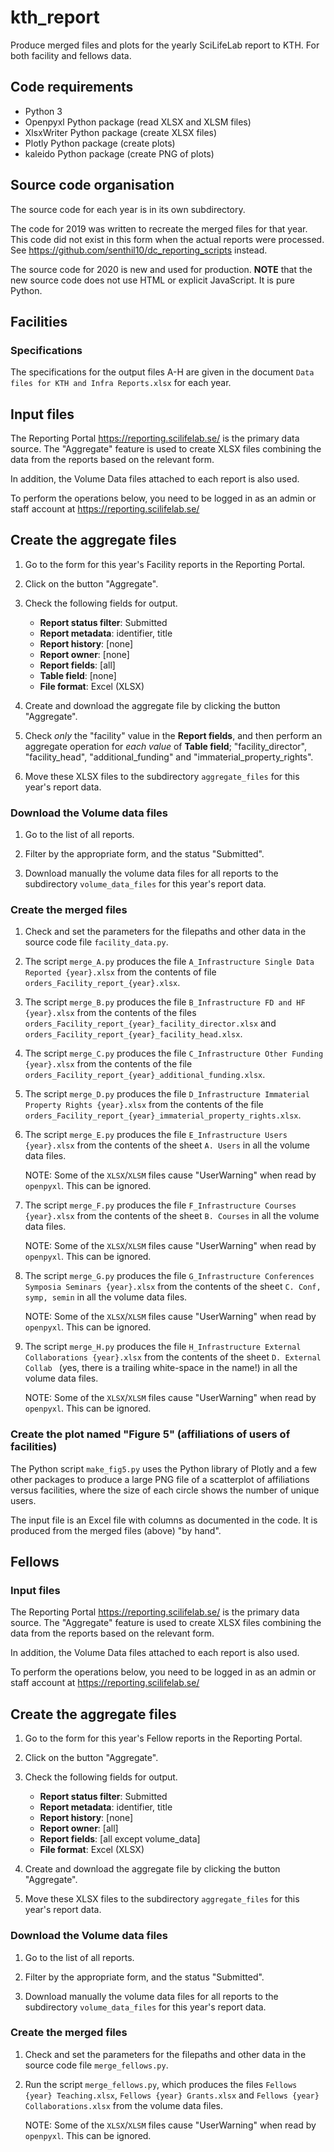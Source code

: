 # kth_report

Produce merged files and plots for the yearly SciLifeLab report to KTH.
For both facility and fellows data.


## Code requirements

- Python 3
- Openpyxl Python package (read XLSX and XLSM files)
- XlsxWriter Python package (create XLSX files)
- Plotly Python package (create plots)
- kaleido Python package (create PNG of plots)


## Source code organisation

The source code for each year is in its own subdirectory.

The code for 2019 was written to recreate the merged files for that year.
This code did not exist in this form when the actual reports were processed.
See https://github.com/senthil10/dc_reporting_scripts instead.

The source code for 2020 is new and used for production. **NOTE** that the
new source code does not use HTML or explicit JavaScript. It is pure Python.


## Facilities

### Specifications

The specifications for the output files A-H are given in the document
`Data files for KTH and Infra Reports.xlsx` for each year.


## Input files

The Reporting Portal https://reporting.scilifelab.se/ is the primary
data source. The "Aggregate" feature is used to create XLSX files
combining the data from the reports based on the relevant form.

In addition, the Volume Data files attached to each report is also used.

To perform the operations below, you need to be logged in as an admin
or staff account at https://reporting.scilifelab.se/


## Create the aggregate files

1. Go to the form for this year's Facility reports in the Reporting Portal.

2. Click on the button "Aggregate".

3. Check the following fields for output.
   - **Report status filter**: Submitted
   - **Report metadata**: identifier, title
   - **Report history**: [none]
   - **Report owner**: [none]
   - **Report fields**: [all]
   - **Table field**: [none]
   - **File format**: Excel (XLSX)

4. Create and download the aggregate file by clicking the button "Aggregate".

5. Check *only* the "facility" value in the **Report fields**, and then
   perform an aggregate operation for *each value* of **Table field**;
   "facility_director", "facility_head", "additional_funding" and
   "immaterial_property_rights".

6. Move these XLSX files to the subdirectory `aggregate_files` for
   this year's report data.


### Download the Volume data files

1. Go to the list of all reports.

2. Filter by the appropriate form, and the status "Submitted".

3. Download manually the volume data files for all reports to the
   subdirectory `volume_data_files` for this year's report data.


### Create the merged files

1. Check and set the parameters for the filepaths and other data in
   the source code file `facility_data.py`.

2. The script `merge_A.py` produces the file
   `A_Infrastructure Single Data Reported {year}.xlsx` from the
   contents of file `orders_Facility_report_{year}.xlsx`.

3. The script `merge_B.py` produces the file
   `B_Infrastructure FD and HF {year}.xlsx` from the contents of the
   files `orders_Facility_report_{year}_facility_director.xlsx` and
   `orders_Facility_report_{year}_facility_head.xlsx`.

4. The script `merge_C.py` produces the file
   `C_Infrastructure Other Funding {year}.xlsx` from the contents of
   the file `orders_Facility_report_{year}_additional_funding.xlsx`.

5. The script `merge_D.py` produces the file
   `D_Infrastructure Immaterial Property Rights {year}.xlsx` from the
   contents of the file
   `orders_Facility_report_{year}_immaterial_property_rights.xlsx`.

6. The script `merge_E.py` produces the file
   `E_Infrastructure Users {year}.xlsx` from the contents of the
   sheet `A. Users` in all the volume data files.

   NOTE: Some of the `XLSX`/`XLSM` files cause "UserWarning" when read
   by `openpyxl`. This can be ignored.

7. The script `merge_F.py` produces the file
   `F_Infrastructure Courses {year}.xlsx` from the contents of the
   sheet `B. Courses` in all the volume data files.

   NOTE: Some of the `XLSX`/`XLSM` files cause "UserWarning" when read
   by `openpyxl`. This can be ignored.

8. The script `merge_G.py` produces the file
   `G_Infrastructure Conferences Symposia Seminars {year}.xlsx` from
   the contents of the sheet `C. Conf, symp, semin` in all the volume
   data files.

   NOTE: Some of the `XLSX`/`XLSM` files cause "UserWarning" when read
   by `openpyxl`. This can be ignored.

9. The script `merge_H.py` produces the file
   `H_Infrastructure External Collaborations {year}.xlsx` from
   the contents of the sheet `D. External Collab ` (yes, there is a
   trailing white-space in the name!)  in all the volume data files.

   NOTE: Some of the `XLSX`/`XLSM` files cause "UserWarning" when read
   by `openpyxl`. This can be ignored.


### Create the plot named "Figure 5" (affiliations of users of facilities)

The Python script `make_fig5.py` uses the Python library of Plotly and
a few other packages to produce a large PNG file of a scatterplot of
affiliations versus facilities, where the size of each circle shows
the number of unique users.

The input file is an Excel file with columns as documented in the code.
It is produced from the merged files (above) "by hand".


## Fellows

### Input files

The Reporting Portal https://reporting.scilifelab.se/ is the primary
data source. The "Aggregate" feature is used to create XLSX files
combining the data from the reports based on the relevant form.

In addition, the Volume Data files attached to each report is also used.

To perform the operations below, you need to be logged in as an admin
or staff account at https://reporting.scilifelab.se/


## Create the aggregate files

1. Go to the form for this year's Fellow reports in the Reporting Portal.

2. Click on the button "Aggregate".

3. Check the following fields for output.
   - **Report status filter**: Submitted
   - **Report metadata**: identifier, title
   - **Report history**: [none]
   - **Report owner**: [all]
   - **Report fields**: [all except volume_data]
   - **File format**: Excel (XLSX)

4. Create and download the aggregate file by clicking the button "Aggregate".

5. Move these XLSX files to the subdirectory `aggregate_files` for
   this year's report data.


### Download the Volume data files

1. Go to the list of all reports.

2. Filter by the appropriate form, and the status "Submitted".

3. Download manually the volume data files for all reports to the
   subdirectory `volume_data_files` for this year's report data.


### Create the merged files

1. Check and set the parameters for the filepaths and other data in
   the source code file `merge_fellows.py`.

2. Run the script `merge_fellows.py`, which produces the files
   `Fellows {year} Teaching.xlsx`, `Fellows {year} Grants.xlsx`
   and `Fellows {year} Collaborations.xlsx` from the volume data files.

   NOTE: Some of the `XLSX`/`XLSM` files cause "UserWarning" when read
   by `openpyxl`. This can be ignored.

